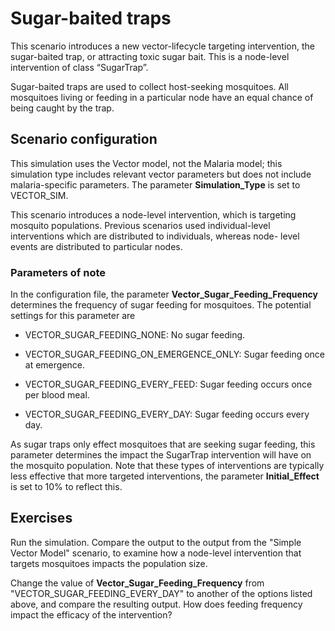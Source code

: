 # Sugar-baited traps


This scenario introduces a new vector-lifecycle targeting intervention, the sugar-baited trap, or
attracting toxic sugar bait. This is a node-level intervention of class “SugarTrap”.

Sugar-baited traps are used to collect host-seeking mosquitoes.  All mosquitoes living or feeding
in a particular node have an equal chance of being caught by the trap.


## Scenario configuration

This simulation uses the Vector model, not the Malaria model; this simulation type includes relevant
vector parameters but does not include malaria-specific parameters. The parameter **Simulation_Type**
is set to VECTOR_SIM.

This scenario introduces a node-level intervention, which is targeting mosquito populations. Previous
scenarios used individual-level interventions which are distributed to individuals, whereas node-
level events are distributed to particular nodes.

### Parameters of note

In the configuration file, the parameter **Vector_Sugar_Feeding_Frequency** determines the frequency
of sugar feeding for mosquitoes. The potential settings for this parameter are

- VECTOR_SUGAR_FEEDING_NONE: No sugar feeding.

- VECTOR_SUGAR_FEEDING_ON_EMERGENCE_ONLY: Sugar feeding once at emergence.

- VECTOR_SUGAR_FEEDING_EVERY_FEED: Sugar feeding occurs once per blood meal.

- VECTOR_SUGAR_FEEDING_EVERY_DAY: Sugar feeding occurs every day.

As sugar traps only effect mosquitoes that are seeking sugar feeding, this parameter determines the
impact the SugarTrap intervention will have on the mosquito population. Note that these types of
interventions are typically less effective that more targeted interventions, the parameter
**Initial_Effect** is set to 10% to reflect this.


## Exercises

Run the simulation. Compare the output to the output from the "Simple Vector Model" scenario, to
examine how a node-level intervention that targets mosquitoes impacts the population size.

Change the value of **Vector_Sugar_Feeding_Frequency** from "VECTOR_SUGAR_FEEDING_EVERY_DAY" to
another of the options listed above, and compare the resulting output. How does feeding frequency
impact the efficacy of the intervention?